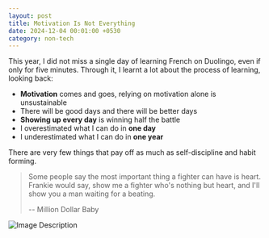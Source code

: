 ```yaml
---
layout: post
title: Motivation Is Not Everything
date: 2024-12-04 00:01:00 +0530
category: non-tech
---
```

This year, I did not miss a single day of learning French on Duolingo, even if only for
five minutes. Through it, I learnt a lot about the process of learning, looking back:
  
- **Motivation** comes and goes, relying on motivation alone is unsustainable
- There will be good days and there will be better days
- **Showing up every day** is winning half the battle
- I overestimated what I can do in **one day**
- I underestimated what I can do in **one year**
  
There are very few things that pay off as much as self-discipline and habit forming.

> Some people say the most important thing a fighter can have is heart. Frankie would say, show me a fighter who's nothing but heart, and I'll show you a man waiting for a beating.
>
> -- Million Dollar Baby


![Image Description](/blog/images/duolingo.png)

